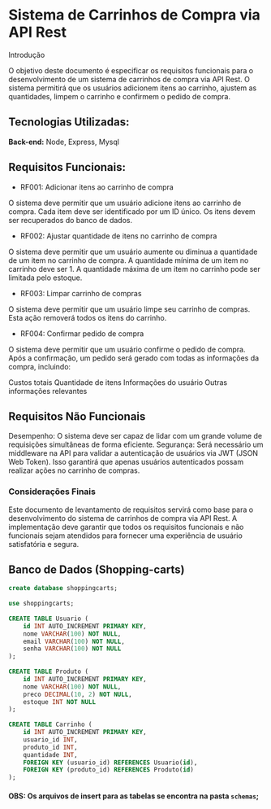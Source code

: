
# Sistema de Carrinhos de Compra via API Rest

Introdução

O objetivo deste documento é especificar os requisitos funcionais para o desenvolvimento de um sistema de carrinhos de compra via API Rest. O sistema permitirá que os usuários adicionem itens ao carrinho, ajustem as quantidades, limpem o carrinho e confirmem o pedido de compra.

## Tecnologias Utilizadas:

**Back-end:** Node, Express, Mysql

## Requisitos Funcionais:

- RF001: Adicionar itens ao carrinho de compra

O sistema deve permitir que um usuário adicione itens ao carrinho de compra.
Cada item deve ser identificado por um ID único.
Os itens devem ser recuperados do banco de dados.

- RF002: Ajustar quantidade de itens no carrinho de compra

O sistema deve permitir que um usuário aumente ou diminua a quantidade de um item no carrinho de compra.
A quantidade mínima de um item no carrinho deve ser 1.
A quantidade máxima de um item no carrinho pode ser limitada pelo estoque.

- RF003: Limpar carrinho de compras

O sistema deve permitir que um usuário limpe seu carrinho de compras.
Esta ação removerá todos os itens do carrinho.

- RF004: Confirmar pedido de compra

O sistema deve permitir que um usuário confirme o pedido de compra.
Após a confirmação, um pedido será gerado com todas as informações da compra, incluindo:

Custos totais
Quantidade de itens
Informações do usuário
Outras informações relevantes

## Requisitos Não Funcionais

Desempenho: O sistema deve ser capaz de lidar com um grande volume de requisições simultâneas de forma eficiente.
Segurança: Será necessário um middleware na API para validar a autenticação de usuários via JWT (JSON Web Token). Isso garantirá que apenas usuários autenticados possam realizar ações no carrinho de compras.

### Considerações Finais

Este documento de levantamento de requisitos servirá como base para o desenvolvimento do sistema de carrinhos de compra via API Rest. A implementação deve garantir que todos os requisitos funcionais e não funcionais sejam atendidos para fornecer uma experiência de usuário satisfatória e segura.

## Banco de Dados (Shopping-carts)

```sql
create database shoppingcarts;  
  
use shoppingcarts;  
  
CREATE TABLE Usuario (  
    id INT AUTO_INCREMENT PRIMARY KEY,  
    nome VARCHAR(100) NOT NULL,  
    email VARCHAR(100) NOT NULL,  
    senha VARCHAR(100) NOT NULL  
);  
  
CREATE TABLE Produto (  
    id INT AUTO_INCREMENT PRIMARY KEY,  
    nome VARCHAR(100) NOT NULL,  
    preco DECIMAL(10, 2) NOT NULL,  
    estoque INT NOT NULL  
);  
  
CREATE TABLE Carrinho (  
    id INT AUTO_INCREMENT PRIMARY KEY,  
    usuario_id INT,  
    produto_id INT,  
    quantidade INT,  
    FOREIGN KEY (usuario_id) REFERENCES Usuario(id),  
    FOREIGN KEY (produto_id) REFERENCES Produto(id)  
);
```
#### OBS: Os arquivos de insert para as tabelas se encontra na pasta `schemas`;
